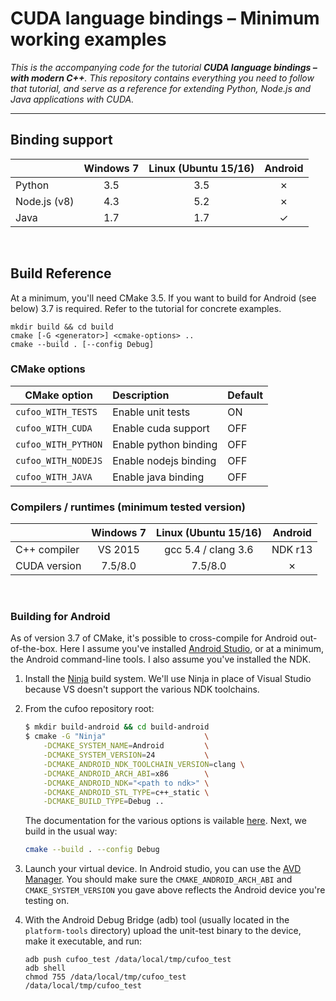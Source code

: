 # __CUDA language bindings__ – Minimum working examples

_This is the accompanying code for the tutorial __CUDA language bindings – with modern C++__. This repository contains everything you need to follow that tutorial, and serve as a reference for extending Python, Node.js and Java applications with CUDA._

---

## Binding support

|               |  Windows 7 |  Linux (Ubuntu 15/16) | Android       |
|---------------|:----------:|:---------------------:|:-------------:|
| Python        |    3.5     | 3.5                   |  ✗           |
| Node.js (v8)  |    4.3     | 5.2                   |  ✗           |
| Java          |    1.7     | 1.7                   |  ✓           |

<br>

## Build Reference

At a minimum, you'll need CMake 3.5. If you want to build for Android (see below) 3.7 is required. Refer to the tutorial for concrete examples.

```
mkdir build && cd build
cmake [-G <generator>] <cmake-options> ..
cmake --build . [--config Debug]
```

### CMake options

| CMake option             | Description            | Default |
|--------------------------|:-----------------------|:--------|
| `cufoo_WITH_TESTS`       | Enable unit tests      | ON      |
| `cufoo_WITH_CUDA`        | Enable cuda support    | OFF     |
| `cufoo_WITH_PYTHON`      | Enable python binding  | OFF     |
| `cufoo_WITH_NODEJS`      | Enable nodejs binding  | OFF     |
| `cufoo_WITH_JAVA`        | Enable java binding    | OFF     |

### Compilers / runtimes (minimum tested version)

|               |  Windows 7 |  Linux (Ubuntu 15/16) | Android       |
|---------------|:----------:|:---------------------:|:-------------:|
| C++ compiler  | VS 2015    | gcc 5.4 / clang 3.6   |  NDK r13      |
| CUDA version  | 7.5/8.0    | 7.5/8.0               |  ✗           |

<br>

### Building for Android

As of version 3.7 of CMake, it's possible to cross-compile for Android out-of-the-box. Here I assume you've installed [Android Studio](https://developer.android.com/studio/index.html#downloads), or at a minimum, the Android command-line tools. I also assume you've installed the NDK.

1. Install the [Ninja](https://ninja-build.org/) build system. We'll use Ninja in place of Visual Studio because VS doesn't support the various NDK toolchains.

2. From the cufoo repository root:
    ```bash
    $ mkdir build-android && cd build-android
    $ cmake -G "Ninja"                      \
        -DCMAKE_SYSTEM_NAME=Android         \
        -DCMAKE_SYSTEM_VERSION=24           \
        -DCMAKE_ANDROID_NDK_TOOLCHAIN_VERSION=clang \
        -DCMAKE_ANDROID_ARCH_ABI=x86        \
        -DCMAKE_ANDROID_NDK="<path to ndk>" \
        -DCMAKE_ANDROID_STL_TYPE=c++_static \
        -DCMAKE_BUILD_TYPE=Debug ..
    ```
    The documentation for the various options is vailable [here](https://cmake.org/cmake/help/v3.7/manual/cmake-toolchains.7.html#cross-compiling-for-android). Next, we build in the usual way:
    ```bash
    cmake --build . --config Debug
    ```
3. Launch your virtual device. In Android studio, you can use the [AVD Manager](https://developer.android.com/studio/run/managing-avds.html). You should make sure the `CMAKE_ANDROID_ARCH_ABI` and `CMAKE_SYSTEM_VERSION` you gave above reflects the Android device you're testing on.

4. With the Android Debug Bridge (adb) tool (usually located in the `platform-tools` directory) upload the unit-test binary to the device, make it executable, and run:
    ```
    adb push cufoo_test /data/local/tmp/cufoo_test
    adb shell
    chmod 755 /data/local/tmp/cufoo_test
    /data/local/tmp/cufoo_test
    ```

